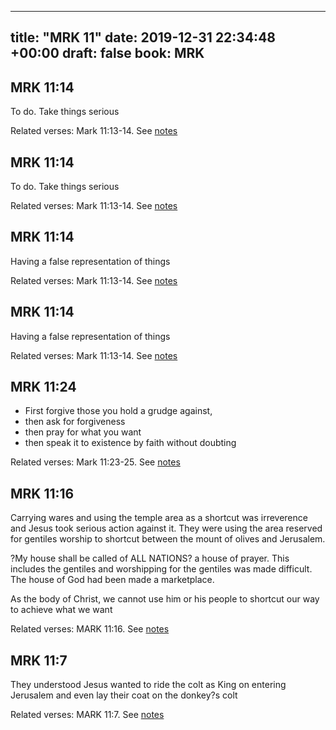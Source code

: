 
---
title: "MRK 11"
date: 2019-12-31 22:34:48 +00:00
draft: false
book: MRK
---

## MRK 11:14

To do. Take things serious

Related verses: Mark 11:13-14. See [notes](https://my.bible.com/notes/3332131438598021444)


## MRK 11:14

To do. Take things serious

Related verses: Mark 11:13-14. See [notes](https://my.bible.com/notes/3332117036557656314)


## MRK 11:14

Having a false representation of things

Related verses: Mark 11:13-14. See [notes](https://my.bible.com/notes/3332131438237311298)


## MRK 11:14

Having a false representation of things

Related verses: Mark 11:13-14. See [notes](https://my.bible.com/notes/3332117036566044924)


## MRK 11:24

- First forgive those you hold a grudge against, 
- then ask for forgiveness 
- then pray for what you want 
- then speak it to existence by faith without doubting

Related verses: Mark 11:23-25. See [notes](https://my.bible.com/notes/3214767678057865569)


## MRK 11:16

Carrying wares and using the temple area as a shortcut was irreverence and Jesus took serious action against it. They were using the area reserved for gentiles worship to shortcut between the mount of olives and Jerusalem.

?My house shall be called of ALL NATIONS? a house of prayer. This includes the gentiles and worshipping for the gentiles was made difficult. The house of God had been made a marketplace.

As the body of Christ, we cannot use him or his people to shortcut our way to achieve what we want

Related verses: MARK 11:16. See [notes](https://my.bible.com/notes/2887069265331741630)


## MRK 11:7

They understood Jesus wanted to ride the colt as King on entering Jerusalem and even lay their coat on the donkey?s colt

Related verses: MARK 11:7. See [notes](https://my.bible.com/notes/2887062191856149402)

